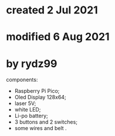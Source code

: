 # created 2 Jul 2021
# modified 6 Aug 2021
# by rydz99

components:

- Raspberry Pi Pico;
- Oled Display 128x64;
- laser 5V;
- white LED;
- Li-po battery;
- 3 buttons and 2 switches;
- some wires and belt .
